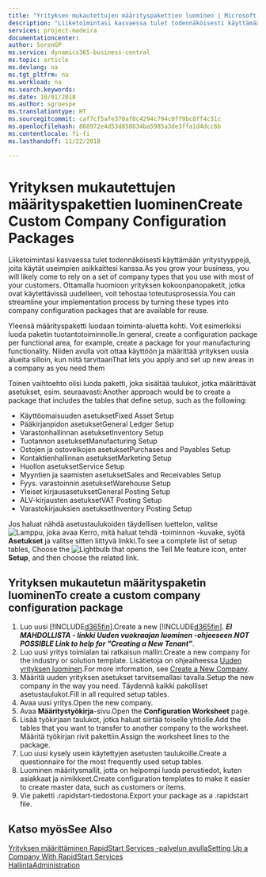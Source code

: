 ```yaml
---
title: "Yrityksen mukautettujen määrityspakettien luominen | Microsoft Docs"
description: "Liiketoimintasi kasvaessa tulet todennäköisesti käyttämään yritystyyppejä, joita käytät useimpien asikkaittesi kanssa. Ottamalla huomioon yrityksen kokoonpanopaketit, jotka ovat käytettävissä uudelleen, voit tehostaa toteutusprosessia."
services: project-madeira
documentationcenter: 
author: SorenGP
ms.service: dynamics365-business-central
ms.topic: article
ms.devlang: na
ms.tgt_pltfrm: na
ms.workload: na
ms.search.keywords: 
ms.date: 10/01/2018
ms.author: sgroespe
ms.translationtype: HT
ms.sourcegitcommit: caf7cf5afe370af0c4294c794c0ff9bc8ff4c31c
ms.openlocfilehash: 868972e4d53d858834ba5985a3de3ffa1d4dcc6b
ms.contentlocale: fi-fi
ms.lasthandoff: 11/22/2018

---
```

# <a name="create-custom-company-configuration-packages"></a><span data-ttu-id="778e6-104">Yrityksen mukautettujen määrityspakettien luominen</span><span class="sxs-lookup"><span data-stu-id="778e6-104">Create Custom Company Configuration Packages</span></span>
<span data-ttu-id="778e6-105">Liiketoimintasi kasvaessa tulet todennäköisesti käyttämään yritystyyppejä, joita käytät useimpien asikkaittesi kanssa.</span><span class="sxs-lookup"><span data-stu-id="778e6-105">As you grow your business, you will likely come to rely on a set of company types that you use with most of your customers.</span></span> <span data-ttu-id="778e6-106">Ottamalla huomioon yrityksen kokoonpanopaketit, jotka ovat käytettävissä uudelleen, voit tehostaa toteutusprosessia.</span><span class="sxs-lookup"><span data-stu-id="778e6-106">You can streamline your implementation process by turning these types into company configuration packages that are available for reuse.</span></span>  

<span data-ttu-id="778e6-107">Yleensä määrityspaketti luodaan toiminta-aluetta kohti. Voit esimerkiksi luoda paketin tuotantotoiminnolle.</span><span class="sxs-lookup"><span data-stu-id="778e6-107">In general, create a configuration package per functional area, for example, create a package for your manufacturing functionality.</span></span> <span data-ttu-id="778e6-108">Niiden avulla voit ottaa käyttöön ja määrittää yrityksen uusia alueita silloin, kun niitä tarvitaan</span><span class="sxs-lookup"><span data-stu-id="778e6-108">That lets you apply and set up new areas in a company as you need them</span></span>  

<span data-ttu-id="778e6-109">Toinen vaihtoehto olisi luoda paketti, joka sisältää taulukot, jotka määrittävät asetukset, esim. seuraavasti:</span><span class="sxs-lookup"><span data-stu-id="778e6-109">Another approach would be to create a package that includes the tables that define setup, such as the following:</span></span>  

-   <span data-ttu-id="778e6-110">Käyttöomaisuuden asetukset</span><span class="sxs-lookup"><span data-stu-id="778e6-110">Fixed Asset Setup</span></span>  
-   <span data-ttu-id="778e6-111">Pääkirjanpidon asetukset</span><span class="sxs-lookup"><span data-stu-id="778e6-111">General Ledger Setup</span></span>  
-   <span data-ttu-id="778e6-112">Varastonhallinnan asetukset</span><span class="sxs-lookup"><span data-stu-id="778e6-112">Inventory Setup</span></span>  
-   <span data-ttu-id="778e6-113">Tuotannon asetukset</span><span class="sxs-lookup"><span data-stu-id="778e6-113">Manufacturing Setup</span></span>  
-   <span data-ttu-id="778e6-114">Ostojen ja ostovelkojen asetukset</span><span class="sxs-lookup"><span data-stu-id="778e6-114">Purchases and Payables Setup</span></span>  
-   <span data-ttu-id="778e6-115">Kontaktienhallinnan asetukset</span><span class="sxs-lookup"><span data-stu-id="778e6-115">Marketing Setup</span></span>  
-   <span data-ttu-id="778e6-116">Huollon asetukset</span><span class="sxs-lookup"><span data-stu-id="778e6-116">Service Setup</span></span>  
-   <span data-ttu-id="778e6-117">Myyntien ja saamisten asetukset</span><span class="sxs-lookup"><span data-stu-id="778e6-117">Sales and Receivables Setup</span></span>  
-   <span data-ttu-id="778e6-118">Fyys. varastoinnin asetukset</span><span class="sxs-lookup"><span data-stu-id="778e6-118">Warehouse Setup</span></span>  
-   <span data-ttu-id="778e6-119">Yleiset kirjausasetukset</span><span class="sxs-lookup"><span data-stu-id="778e6-119">General Posting Setup</span></span>  
-   <span data-ttu-id="778e6-120">ALV-kirjausten asetukset</span><span class="sxs-lookup"><span data-stu-id="778e6-120">VAT Posting Setup</span></span>  
-   <span data-ttu-id="778e6-121">Varastokirjauksien asetukset</span><span class="sxs-lookup"><span data-stu-id="778e6-121">Inventory Posting Setup</span></span>  

<span data-ttu-id="778e6-122">Jos haluat nähdä asetustaulukoiden täydellisen luettelon, valitse ![Lamppu, joka avaa Kerro, mitä haluat tehdä -toiminnon](media/ui-search/search_small.png "Kerro, mitä haluat tehdä") -kuvake, syötä **Asetukset** ja valitse sitten liittyvä linkki.</span><span class="sxs-lookup"><span data-stu-id="778e6-122">To see a complete list of setup tables, Choose the ![Lightbulb that opens the Tell Me feature](media/ui-search/search_small.png "Tell me what you want to do") icon, enter **Setup**, and then choose the related link.</span></span>  

## <a name="to-create-a-custom-company-configuration-package"></a><span data-ttu-id="778e6-123">Yrityksen mukautetun määrityspaketin luominen</span><span class="sxs-lookup"><span data-stu-id="778e6-123">To create a custom company configuration package</span></span>  
1.  <span data-ttu-id="778e6-124">Luo uusi [!INCLUDE[d365fin](includes/d365fin_md.md)].</span><span class="sxs-lookup"><span data-stu-id="778e6-124">Create a new [!INCLUDE[d365fin](includes/d365fin_md.md)].</span></span> <span data-ttu-id="778e6-125">***EI MAHDOLLISTA - linkki Uuden vuokraajan luominen -ohjeeseen***.</span><span class="sxs-lookup"><span data-stu-id="778e6-125">***NOT POSSIBLE Link to help for "Creating a New Tenant"***.</span></span>   
2.  <span data-ttu-id="778e6-126">Luo uusi yritys toimialan tai ratkaisun mallin.</span><span class="sxs-lookup"><span data-stu-id="778e6-126">Create a new company for the industry or solution template.</span></span> <span data-ttu-id="778e6-127">Lisätietoja on ohjeaiheessa [Uuden yrityksen luominen](admin-how-to-create-a-new-company.md).</span><span class="sxs-lookup"><span data-stu-id="778e6-127">For more information, see [Create a New Company](admin-how-to-create-a-new-company.md).</span></span>  
3.  <span data-ttu-id="778e6-128">Määritä uuden yrityksen asetukset tarvitsemallasi tavalla.</span><span class="sxs-lookup"><span data-stu-id="778e6-128">Setup the new company in the way you need.</span></span> <span data-ttu-id="778e6-129">Täydennä kaikki pakolliset asetustaulukot.</span><span class="sxs-lookup"><span data-stu-id="778e6-129">Fill in all required setup tables.</span></span>  
4.  <span data-ttu-id="778e6-130">Avaa uusi yritys.</span><span class="sxs-lookup"><span data-stu-id="778e6-130">Open the new company.</span></span>
5. <span data-ttu-id="778e6-131">Avaa **Määritystyökirja**-sivu.</span><span class="sxs-lookup"><span data-stu-id="778e6-131">Open the **Configuration Worksheet** page.</span></span>  
6.  <span data-ttu-id="778e6-132">Lisää työkirjaan taulukot, jotka haluat siirtää toiselle yhtiölle.</span><span class="sxs-lookup"><span data-stu-id="778e6-132">Add the tables that you want to transfer to another company to the worksheet.</span></span> <span data-ttu-id="778e6-133">Määritä työkirjan rivit pakettiin.</span><span class="sxs-lookup"><span data-stu-id="778e6-133">Assign the worksheet lines to the package.</span></span>  
7.  <span data-ttu-id="778e6-134">Luo uusi kysely usein käytettyjen asetusten taulukoille.</span><span class="sxs-lookup"><span data-stu-id="778e6-134">Create a questionnaire for the most frequently used setup tables.</span></span>  
8.  <span data-ttu-id="778e6-135">Luominen määritysmallit, jotta on helpompi luoda perustiedot, kuten asiakkaat ja nimikkeet.</span><span class="sxs-lookup"><span data-stu-id="778e6-135">Create configuration templates to make it easier to create master data, such as customers or items.</span></span>  
9.  <span data-ttu-id="778e6-136">Vie paketti .rapidstart-tiedostona.</span><span class="sxs-lookup"><span data-stu-id="778e6-136">Export your package as a .rapidstart file.</span></span>  

## <a name="see-also"></a><span data-ttu-id="778e6-137">Katso myös</span><span class="sxs-lookup"><span data-stu-id="778e6-137">See Also</span></span>  
[<span data-ttu-id="778e6-138">Yrityksen määrittäminen RapidStart Services -palvelun avulla</span><span class="sxs-lookup"><span data-stu-id="778e6-138">Setting Up a Company With RapidStart Services</span></span>](admin-set-up-a-company-with-rapidstart.md)  
[<span data-ttu-id="778e6-139">Hallinta</span><span class="sxs-lookup"><span data-stu-id="778e6-139">Administration</span></span>](admin-setup-and-administration.md)

